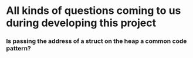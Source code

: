 # All kinds of questions coming to us during developing this project

### Is passing the address of a struct on the heap a common code pattern?

